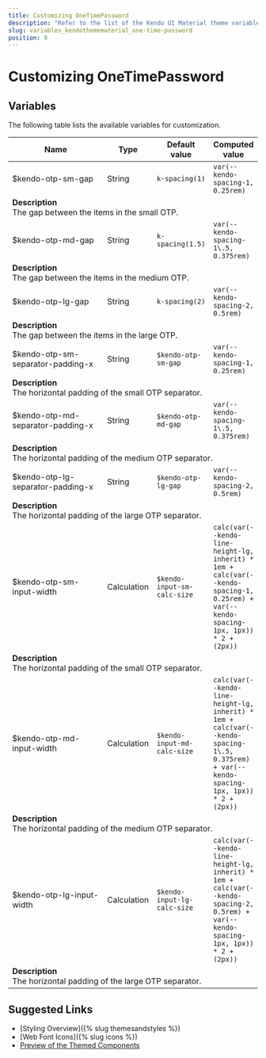 ```yaml
---
title: Customizing OneTimePassword
description: "Refer to the list of the Kendo UI Material theme variables available for customization."
slug: variables_kendothemematerial_one-time-password
position: 9
---
```


# Customizing OneTimePassword

## Variables

The following table lists the available variables for customization.

<table class="theme-variables">
    <colgroup>
    <col style="width: 200px; white-space:nowrap;" />
    <col />
    <col />
    <col />
</colgroup>
<thead>
    <tr>
        <th>Name</th>
        <th>Type</th>
        <th>Default value</th>
        <th>Computed value</th>
    </tr>
</thead>
<tbody>
        <tr>
    <td>$kendo-otp-sm-gap</td>
    <td>String</td>
    <td><code>k-spacing(1)</code></td>
    <td><code>var(--kendo-spacing-1, 0.25rem)</code></td>
</tr>
<tr>
    <td colspan="4" class="theme-variables-description-container"><div><b>Description</b><div class="theme-variables-description">The gap between the items in the small OTP.</div></div>
    </td>
</tr>
<tr>
    <td>$kendo-otp-md-gap</td>
    <td>String</td>
    <td><code>k-spacing(1.5)</code></td>
    <td><code>var(--kendo-spacing-1\.5, 0.375rem)</code></td>
</tr>
<tr>
    <td colspan="4" class="theme-variables-description-container"><div><b>Description</b><div class="theme-variables-description">The gap between the items in the medium OTP.</div></div>
    </td>
</tr>
<tr>
    <td>$kendo-otp-lg-gap</td>
    <td>String</td>
    <td><code>k-spacing(2)</code></td>
    <td><code>var(--kendo-spacing-2, 0.5rem)</code></td>
</tr>
<tr>
    <td colspan="4" class="theme-variables-description-container"><div><b>Description</b><div class="theme-variables-description">The gap between the items in the large OTP.</div></div>
    </td>
</tr>
<tr>
    <td>$kendo-otp-sm-separator-padding-x</td>
    <td>String</td>
    <td><code>$kendo-otp-sm-gap</code></td>
    <td><code>var(--kendo-spacing-1, 0.25rem)</code></td>
</tr>
<tr>
    <td colspan="4" class="theme-variables-description-container"><div><b>Description</b><div class="theme-variables-description">The horizontal padding of the small OTP separator.</div></div>
    </td>
</tr>
<tr>
    <td>$kendo-otp-md-separator-padding-x</td>
    <td>String</td>
    <td><code>$kendo-otp-md-gap</code></td>
    <td><code>var(--kendo-spacing-1\.5, 0.375rem)</code></td>
</tr>
<tr>
    <td colspan="4" class="theme-variables-description-container"><div><b>Description</b><div class="theme-variables-description">The horizontal padding of the medium OTP separator.</div></div>
    </td>
</tr>
<tr>
    <td>$kendo-otp-lg-separator-padding-x</td>
    <td>String</td>
    <td><code>$kendo-otp-lg-gap</code></td>
    <td><code>var(--kendo-spacing-2, 0.5rem)</code></td>
</tr>
<tr>
    <td colspan="4" class="theme-variables-description-container"><div><b>Description</b><div class="theme-variables-description">The horizontal padding of the large OTP separator.</div></div>
    </td>
</tr>
<tr>
    <td>$kendo-otp-sm-input-width</td>
    <td>Calculation</td>
    <td><code>$kendo-input-sm-calc-size</code></td>
    <td><code>calc(var(--kendo-line-height-lg, inherit) * 1em + calc(var(--kendo-spacing-1, 0.25rem) + var(--kendo-spacing-1px, 1px)) * 2 + (2px))</code></td>
</tr>
<tr>
    <td colspan="4" class="theme-variables-description-container"><div><b>Description</b><div class="theme-variables-description">The horizontal padding of the small OTP separator.</div></div>
    </td>
</tr>
<tr>
    <td>$kendo-otp-md-input-width</td>
    <td>Calculation</td>
    <td><code>$kendo-input-md-calc-size</code></td>
    <td><code>calc(var(--kendo-line-height-lg, inherit) * 1em + calc(var(--kendo-spacing-1\.5, 0.375rem) + var(--kendo-spacing-1px, 1px)) * 2 + (2px))</code></td>
</tr>
<tr>
    <td colspan="4" class="theme-variables-description-container"><div><b>Description</b><div class="theme-variables-description">The horizontal padding of the medium OTP separator.</div></div>
    </td>
</tr>
<tr>
    <td>$kendo-otp-lg-input-width</td>
    <td>Calculation</td>
    <td><code>$kendo-input-lg-calc-size</code></td>
    <td><code>calc(var(--kendo-line-height-lg, inherit) * 1em + calc(var(--kendo-spacing-2, 0.5rem) + var(--kendo-spacing-1px, 1px)) * 2 + (2px))</code></td>
</tr>
<tr>
    <td colspan="4" class="theme-variables-description-container"><div><b>Description</b><div class="theme-variables-description">The horizontal padding of the large OTP separator.</div></div>
    </td>
</tr>
</tbody>
</table>

## Suggested Links

* [Styling Overview]({% slug themesandstyles %})
* [Web Font Icons]({% slug icons %})
* [Preview of the Themed Components](../)

